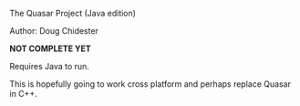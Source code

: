 The Quasar Project (Java edition)

Author: Doug Chidester

**NOT COMPLETE YET**

Requires Java to run.

This is hopefully going to work cross platform and perhaps replace Quasar in C++.
